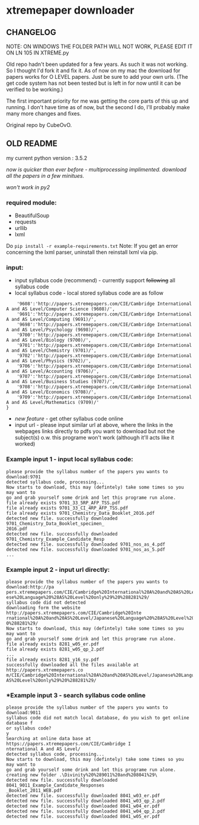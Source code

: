 # xtremepaper downloader

## CHANGELOG

NOTE: ON WINDOWS THE FOLDER PATH WILL NOT WORK, PLEASE EDIT IT ON LN 105 IN XTREME.py

Old repo hadn't been updated for a few years. As such it was not working. 
So I thought I'd fork it and fix it.
As of now on my mac the download for papers works for O LEVEL papers. 
Just be sure to add your own urls. (The get code system has not been tested but is left in for now until it can be verified to be working.)

The first important priority for me was getting the core parts of this up and running.
I don't have time as of now, but the second I do, I'll probably make many more changes and fixes.

Original repo by CubeOvO.

## OLD README

my current python version : 3.5.2


*now is quicker than ever before - multiprocessing implimented. download all the papers in a few minitues.*


*won't work in py2*

### required module:
* BeautifulSoup
* requests
* urllib
* lxml

Do ```pip install -r example-requirements.txt```
Note: If you get an error concerning the lxml parser, uninstall then reinstall lxml via pip.
  
### input:
* input syllabus code (recommend) - currently support ~~following~~ all syllabus code
* local syllabus code - local stored syllabus code are as follow

```'9231':'http://papers.xtremepapers.com/CIE/Cambridge International A and AS Level/Mathematics - Further (9231)/',
	'9608':'http://papers.xtremepapers.com/CIE/Cambridge International A and AS Level/Computer Science (9608)/',
	'9691':'http://papers.xtremepapers.com/CIE/Cambridge International A and AS Level/Computing (9691)/',
	'9698':'http://papers.xtremepapers.com/CIE/Cambridge International A and AS Level/Psychology (9698)/',
	'9700':'http://papers.xtremepapers.com/CIE/Cambridge International A and AS Level/Biology (9700)/',
	'9701':'http://papers.xtremepapers.com/CIE/Cambridge International A and AS Level/Chemistry (9701)/',
	'9702':'http://papers.xtremepapers.com/CIE/Cambridge International A and AS Level/Physics (9702)/',
	'9706':'http://papers.xtremepapers.com/CIE/Cambridge International A and AS Level/Accounting (9706)/',
	'9707':'http://papers.xtremepapers.com/CIE/Cambridge International A and AS Level/Business Studies (9707)/',
	'9708':'http://papers.xtremepapers.com/CIE/Cambridge International A and AS Level/Economics (9708)/',
	'9709':'http://papers.xtremepapers.com/CIE/Cambridge International A and AS Level/Mathematics (9709)/'
}
```

* *new feature* - get other syllabus code online
* input url - please input similar url at above, where the links in the webpages links directly to pdfs you want to download but not the subject(s) o.w. this programe won't work (although it'll acts like it worked)

### Example input 1 - input local syllabus code:

	please provide the syllabus number of the papers you wants to download:9701
	detected syllabus code, processing...
	Now starts to download, this may (defintely) take some times so you may want to
	go and grab yourself some drink and let this programe run alone.
	file already exists 9701_33_5RP_AFP_TSS.pdf
	file already exists 9701_33_CI_4RP_AFP_TSS.pdf
	file already exists 9701_Chemistry_Data_Booklet_2016.pdf
	detected new file. successfully downloaded 9701_Chemistry_Data_Booklet_specimen_
	2016.pdf
	detected new file. successfully downloaded 9701_Chemistry_Example_Candidate_Resp
	detected new file. successfully downloaded 9701_nos_as_4.pdf
	detected new file. successfully downloaded 9701_nos_as_5.pdf
    ...


### Example input 2 - input url directly:
    please provide the syllabus number of the papers you wants to download:http://pa
    pers.xtremepapers.com/CIE/Cambridge%20International%20A%20and%20AS%20Level/Japan
    ese%20Language%20%28AS%20Level%20only%29%20%288281%29/
    syllabus code did not detected
    downloading form the website http://papers.xtremepapers.com/CIE/Cambridge%20Inte
    rnational%20A%20and%20AS%20Level/Japanese%20Language%20%28AS%20Level%20only%29%2
    0%288281%29/
    Now starts to download, this may (defintely) take some times so you may want to
    go and grab yourself some drink and let this programe run alone.
    file already exists 8281_w05_er.pdf
    file already exists 8281_w05_qp_2.pdf
    ...
    file already exists 8281_y16_sy.pdf
    successfully downloaded all the files available at http://papers.xtremepapers.co
    m/CIE/Cambridge%20International%20A%20and%20AS%20Level/Japanese%20Language%20%28
    AS%20Level%20only%29%20%288281%29/

### *Example input 3 - search syllabus code online
	please provide the syllabus number of the papers you wants to download:9011
	syllabus code did not match local database, do you wish to get online database f
	or syllabus code?
	y
	Searching at online data base at https://papers.xtremepapers.com/CIE/Cambridge I
	nternational A and AS Level/
	detected syllabus code, processing...
	Now starts to download, this may (defintely) take some times so you may want to
	go and grab yourself some drink and let this programe run alone.
	creating new folder .\Divinity%20%289011%20and%208041%29\
	detected new file. successfully downloaded 8041_9011_Example_Candidate_Responses
	_Booklet_2011_WEB.pdf
	detected new file. successfully downloaded 8041_w03_er.pdf
	detected new file. successfully downloaded 8041_w03_qp_2.pdf
	detected new file. successfully downloaded 8041_w04_er.pdf
	detected new file. successfully downloaded 8041_w04_qp_2.pdf
	detected new file. successfully downloaded 8041_w05_er.pdf
